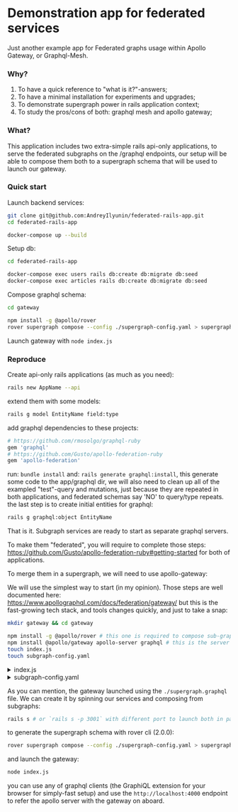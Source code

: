 # Demonstration app for federated services
Just another example app for Federated graphs usage within Apollo Gateway, or Graphql-Mesh.

### Why?
1. To have a quick reference to "what is it?"-answers;
2. To have a minimal installation for experiments and upgrades;
3. To demonstrate supergraph power in rails application context;
4. To study the pros/cons of both: graphql mesh and apollo gateway;

### What?
This application includes two extra-simple rails api-only applications,
to serve the federated subgraphs on the /graphql endpoints,
our setup will be able to compose them both to a supergraph schema
that will be used to launch our gateway.

### Quick start
Launch backend services:
```bash
git clone git@github.com:AndreyIlyunin/federated-rails-app.git
cd federated-rails-app

docker-compose up --build
```
Setup db:
```bash
cd federated-rails-app

docker-compose exec users rails db:create db:migrate db:seed
docker-compose exec articles rails db:create db:migrate db:seed
```
Compose graphql schema:
```bash
cd gateway

npm install -g @apollo/rover
rover supergraph compose --config ./supergraph-config.yaml > supergraph.graphql
```
Launch gateway with `node index.js`

### Reproduce
Create api-only rails applications (as much as you need):
```bash
rails new AppName --api
```
extend them with some models:
```bash
rails g model EntityName field:type
```
add graphql dependencies to these projects:
```ruby
# https://github.com/rmosolgo/graphql-ruby
gem 'graphql'
# https://github.com/Gusto/apollo-federation-ruby
gem 'apollo-federation'
```
run: `bundle install`
and: `rails generate graphql:install`,
this generate some code to the app/graphql dir,
we will also need to clean up all of the exampled "test"-query and mutations,
just because they are repeated in both applications, 
and federated schemas say 'NO' to query/type repeats.
the last step is to create initial entities for graphql:
```bash
rails g graphql:object EntityName
```
That is it. 
Subgraph services are ready to start as separate graphql servers.

To make them "federated", you will require to complete those steps: https://github.com/Gusto/apollo-federation-ruby#getting-started
for both of applications.

To merge them in a supergraph, we will need to use apollo-gateway:

We will use the simplest way to start (in my opinion).
Those steps are well documented here: https://www.apollographql.com/docs/federation/gateway/
but this is the fast-growing tech stack, and tools changes quickly, 
and just to take a snap:
```bash
mkdir gateway && cd gateway

npm install -g @apollo/rover # this one is required to compose sub-graphs into supergraph
npm install @apollo/gateway apollo-server graphql # this is the server with the gateway
touch index.js
touch subgraph-config.yaml 
```

<details>
  <summary>index.js</summary>

```js
const { ApolloServer } = require('apollo-server');
const { ApolloGateway } = require('@apollo/gateway');
const { readFileSync } = require('fs');

const supergraphSdl = readFileSync('./supergraph.graphql').toString();

const gateway = new ApolloGateway({
    supergraphSdl
});

const server = new ApolloServer({
    gateway,
});

server.listen().then(({ url }) => {
    console.log(`🚀 Gateway ready at ${url}`);
}).catch(err => {console.error(err)});

```
</details>

<details>
  <summary>subgraph-config.yaml</summary>

Make sure you know the ports for appropriate apps, in this example we run the users app on :3000, and the articles - :3001,
there is no matter which port or name to choose at this point.
```yaml
subgraphs:
  users:
    routing_url: http://localhost:3000/graphql
    schema:
      subgraph_url: http://localhost:3000/graphql
  articles:
    routing_url: http://localhost:3001/graphql
    schema:
      subgraph_url: http://localhost:3001/graphql
```
</details>

As you can mention, the gateway launched using the `./supergraph.graphql` file.
We can create it by spinning our services and composing from subgraphs:
```bash
rails s # or `rails s -p 3001` with different port to launch both in parallel
```

to generate the supergraph schema with rover cli (2.0.0):
```bash
rover supergraph compose --config ./supergraph-config.yaml > supergraph.graphql
```
and launch the gateway:
```bash
node index.js
```
you can use any of graphql clients (the GraphiQL extension for your browser for simply-fast setup)
and use the `http://localhost:4000` endpoint to refer the apollo server with the gateway on aboard.
